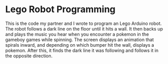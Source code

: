 # Lego Robot Programming

This is the code my partner and I wrote to program an Lego Arduino robot.
The robot follows a dark line on the floor until it hits a wall.
It then backs up and plays the music you hear when you encounter a pokemon in the gameboy games while spinning.
The screen displays an animation that spirals inward, and depending on which bumper hit the wall, displays a pokemon.
After this, it finds the dark line it was following and follows it in the opposite direction.